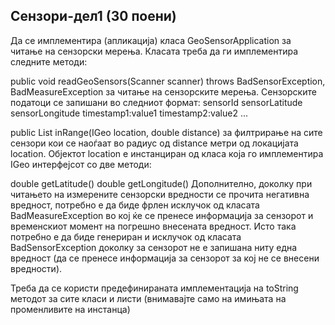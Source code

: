 ## Сензори-дел1 (30 поени)
Да се имплементира (апликација) класа GeoSensorApplication за читање на сензорски мерења. Класата треба да ги имплементира следните методи:

public void readGeoSensors(Scanner scanner) throws BadSensorException, BadMeasureException за читање на сензорските мерења. Сензорските податоци се запишани во следниот формат: sensorId sensorLatitude sensorLongitude timestamp1:value1 timestamp2:value2 ...

public List<Sensor> inRange(IGeo location, double distance) за филтрирање на сите сензори кои се наоѓаат во радиус од distance метри од локацијата location. Објектот location е инстанциран од класа која го имплементира IGeo интерфејсот со две методи:

double getLatitude()
double getLongitude()
Дополнително, доколку при читањето на измерените сензорски вредности се прочита негативна вредност, потребно е да биде фрлен исклучок од класата BadMeasureException во кој ќе се пренесе информација за сензорот и временскиот момент на погрешно внесената вредност. Исто така потребно е да биде генериран и исклучок од класата BadSensorException доколку за сензорот не е запишана ниту една вредност (да се пренесе информација за сензорот за кој не се внесени вредности).

Треба да се користи предефинираната имплементација на toString методот за сите класи и листи (внимавајте само на имињата на променливите на инстанца)